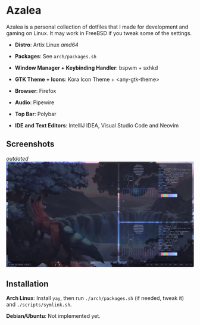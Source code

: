 # Azalea

Azalea is a personal collection of dotfiles that I made for development and gaming on Linux. It may work in FreeBSD if you 
tweak some of the settings.
 
* **Distro**: Artix Linux *amd64*

* **Packages**: See `arch/packages.sh`

* **Window Manager + Keybinding Handler**: bspwm + sxhkd

* **GTK Theme + Icons**: Kora Icon Theme + \<any-gtk-theme>

* **Browser**: Firefox

* **Audio**: Pipewire

* **Top Bar**: Polybar

* **IDE and Text Editors**: IntellIJ IDEA, Visual Studio Code and Neovim

## Screenshots

*outdated*
<img src="./.github/unknown.png" /> 

## Installation

**Arch Linux**: Install `yay`, then run `./arch/packages.sh` (if needed, tweak it) and `./scripts/symlink.sh`.

**Debian/Ubuntu**: Not implemented yet.